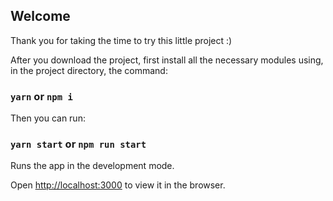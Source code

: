 ## Welcome

Thank you for taking the time to try this little project :)

After you download the project, first install all the necessary modules using, in the project directory, the command:

### `yarn` or `npm i`

Then you can run:

### `yarn start` or `npm run start`

Runs the app in the development mode.<br>

Open [http://localhost:3000](http://localhost:3000) to view it in the browser.
